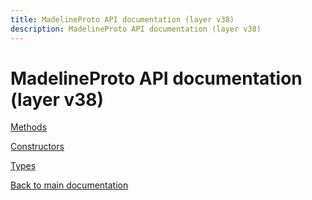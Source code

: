 ```yaml
---
title: MadelineProto API documentation (layer v38)
description: MadelineProto API documentation (layer v38)
---
```

# MadelineProto API documentation (layer v38)  

[Methods](methods/)

[Constructors](constructors/)

[Types](types/)


[Back to main documentation](..)

